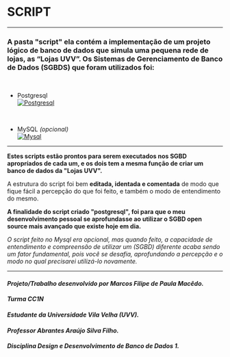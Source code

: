  # SCRIPT
___

### A pasta "script" ela contém a implementação de um projeto lógico de banco de dados que simula uma pequena rede de lojas, as “Lojas UVV”. Os Sistemas de Gerenciamento de Banco de Dados (SGBDS) que foram utilizados foi: 
<br>

 * Postgresql <br> 
[![Postgresql](https://skills.thijs.gg/icons?i=postgresql)](https://pt.wikipedia.org/wiki/postgresql) 
<br>

* MySQL *(opcional)*  <br>
 [![Mysql](https://skills.thijs.gg/icons?i=mysql)](https://pt.wikipedia.org/wiki/mysql)
___

**Estes scripts estão prontos para serem executados nos SGBD apropríados de cada um, e os dois tem a mesma função de criar um banco de dados da "Lojas UVV".**
 
A estrutura do script foi bem **editada, identada e comentada** de modo que fique fácil a percepção do que foi feito, e também o modo de entendimento do mesmo.
            
**A finalidade do script criado "postgresql", foi para que o meu desenvolvimento pessoal se aprofundasse ao utilizar o SGBD open source mais avançado que existe hoje em dia.**
            
*O script feito no Mysql era opcional, mas quando feito, a capacidade de entendimento e compreensão de utilizar um (SGBD) diferente acaba sendo um fator fundamental, pois você se desafia, aprofundando a percepção e o modo no qual precisarei utilizá-lo novamente.*  
___

#### *Projeto/Trabalho desenvolvido por Marcos Filipe de Paula Macêdo.*
####  *Turma CC1N*
#### *Estudante da Universidade Vila Velha (UVV).*
#### *Professor Abrantes Araújo Silva Filho.*
#### *Disciplina Design e Desenvolvimento de Banco de Dados 1.*
